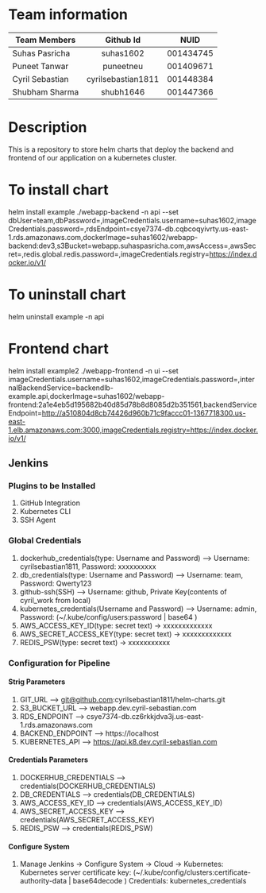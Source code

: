 # Team information

| Team Members        | Github Id            | NUID      |
| ------------------- |:--------------------:|:---------:|
| Suhas Pasricha      | suhas1602            | 001434745 |
| Puneet Tanwar       | puneetneu            | 001409671 |
| Cyril Sebastian     | cyrilsebastian1811   | 001448384 |
| Shubham Sharma      | shubh1646            | 001447366 |

# Description

This is a repository to store helm charts that deploy the backend and frontend of our application on a kubernetes cluster.

# To install chart
helm install example ./webapp-backend -n api --set dbUser=team,dbPassword=,imageCredentials.username=suhas1602,imageCredentials.password=,rdsEndpoint=csye7374-db.cqbcoqyivrty.us-east-1.rds.amazonaws.com,dockerImage=suhas1602/webapp-backend:dev3,s3Bucket=webapp.suhaspasricha.com,awsAccess=,awsSecret=,redis.global.redis.password=,imageCredentials.registry=https://index.docker.io/v1/


# To uninstall chart
helm uninstall example -n api


# Frontend chart
helm install example2 ./webapp-frontend -n ui --set imageCredentials.username=suhas1602,imageCredentials.password=,internalBackendService=backendlb-example.api,dockerImage=suhas1602/webapp-frontend:2a1e4eb5d195682b40d85d78b8d8085d2b351561,backendServiceEndpoint=http://a510804d8cb74426d960b71c9faccc01-1367718300.us-east-1.elb.amazonaws.com:3000,imageCredentials.registry=https://index.docker.io/v1/


## Jenkins

### Plugins to be Installed
1. GitHub Integration
2. Kubernetes CLI
3. SSH Agent

### Global Credentials
1. dockerhub_credentials(type: Username and Password) --> Username: cyrilsebastian1811, Password: xxxxxxxxxx
2. db_credentials(type: Username and Password) --> Username: team, Password: Qwerty123
2. github-ssh(SSH) --> Username: github, Private Key(contents of cyril_work from local)
3. kubernetes_credentials(Username and Password) --> Username: admin, Password: (~/.kube/config/users:password | base64 )
4. AWS_ACCESS_KEY_ID(type: secret text) -> xxxxxxxxxxxxx
5. AWS_SECRET_ACCESS_KEY(type: secret text) -> xxxxxxxxxxxxx
6. REDIS_PSW(type: secret text) -> xxxxxxxxxxx

### Configuration for Pipeline
#### Strig Parameters
1. GIT_URL --> git@github.com:cyrilsebastian1811/helm-charts.git
2. S3_BUCKET_URL --> webapp.dev.cyril-sebastian.com
3. RDS_ENDPOINT --> csye7374-db.cz6rkkjdva3j.us-east-1.rds.amazonaws.com
4. BACKEND_ENDPOINT --> https://localhost
5. KUBERNETES_API --> https://api.k8.dev.cyril-sebastian.com
#### Credentials Parameters
1. DOCKERHUB_CREDENTIALS --> credentials(DOCKERHUB_CREDENTIALS)
2. DB_CREDENTIALS --> credentials(DB_CREDENTIALS)
3. AWS_ACCESS_KEY_ID --> credentials(AWS_ACCESS_KEY_ID)
4. AWS_SECRET_ACCESS_KEY --> credentials(AWS_SECRET_ACCESS_KEY)
5. REDIS_PSW --> credentials(REDIS_PSW)


#### Configure System
1. Manage Jenkins -> Configure System -> Cloud -> Kubernetes:
Kubernetes server certificate key: (~/.kube/config/clusters:certificate-authority-data | base64decode )
Credentials: kubernetes_credentials  
